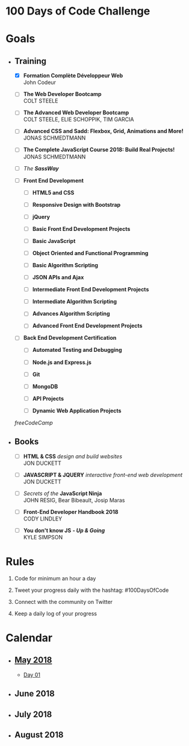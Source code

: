 # 100 Days of Code Challenge

# Goals

- ## Training

    - [x] **Formation Complète Développeur Web**  
    John Codeur

    - [ ] **The Web Developer Bootcamp**  
    COLT STEELE

    - [ ] **The Advanced Web Developer Bootcamp**  
    COLT STEELE, ELIE SCHOPPIK, TIM GARCIA
    
    - [ ] **Advanced CSS and Sadd: Flexbox, Grid, Animations and More!**  
    JONAS SCHMEDTMANN

    - [ ] **The Complete JavaScript Course 2018: Build Real Projects!**  
    JONAS SCHMEDTMANN

    - [ ] *The* ***SassWay***  

    - [ ] **Front End Development**  
        - [ ] **HTML5 and CSS**  

        - [ ] **Responsive Design with Bootstrap**  

        - [ ] **jQuery**  

        - [ ] **Basic Front End Development Projects**  

        - [ ] **Basic JavaScript**  

        - [ ] **Object Oriented and Functional Programming**  

        - [ ] **Basic Algorithm Scripting**  

        - [ ] **JSON APIs and Ajax**  

        - [ ] **Intermediate Front End Development Projects**  

        - [ ] **Intermediate Algorithm Scripting**  

        - [ ] **Advances Algorithm Scripting**  

        - [ ] **Advanced Front End Development Projects**  

    - [ ] **Back End Development Certification**  
        - [ ] **Automated Testing and Debugging**  

        - [ ] **Node.js and Express.js**  

        - [ ] **Git**  

        - [ ] **MongoDB**  

        - [ ] **API Projects**  

        - [ ] **Dynamic Web Application Projects**  

    *freeCodeCamp*


- ## Books
    - [ ] **HTML & CSS** *design and build websites*  
    JON DUCKETT

    - [ ] **JAVASCRIPT & JQUERY** *interactive front-end web development*  
    JON DUCKETT

    - [ ] *Secrets of the* **JavaScript Ninja**  
    JOHN RESIG, Bear Bibeault, Josip Maras

    - [ ] **Front-End Developer Handbook 2018**  
    CODY LINDLEY

    - [ ] **You don't know JS** ***- Up & Going***  
    KYLE SIMPSON


# Rules

1) Code for minimum an hour a day  

2) Tweet your progress daily with the hashtag: #100DaysOfCode  

3) Connect with the community on Twitter  

4) Keep a daily log of your progress


# Calendar

- ## [May 2018](https://github.com/Scylidose/100DaysOfCodeChallenge/tree/master/May)

    - [Day 01](https://github.com/Scylidose/100DaysOfCodeChallenge/blob/master/May/01.md) 

- ## June 2018

- ## July 2018

- ## August 2018